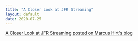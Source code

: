 ```yaml
---
title: "A Closer Look at JFR Streaming"
layout: default
date: 2020-07-25
---
```


[A Closer Look at JFR Streaming posted on Marcus Hirt's blog](http://hirt.se/blog/?p=1239)
